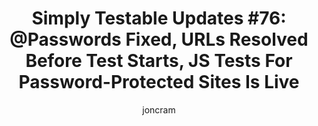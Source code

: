 ---
title: "Simply Testable Updates #76: @Passwords Fixed, URLs Resolved Before Test Starts, JS Tests For Password-Protected Sites Is Live"
author: joncram
newsletter_meta:
    issue_number: 76th
    url: https://us5.campaign-archive2.com/?u=ac75e33d993d2b502e333ddd0&amp;id=716e7fee24
    highlights:
        - You can now use a password starting with the @ character
        - URLs given for testing are now fully resolved before the test starts
        - JavaScript static analysis now available for password-protected sites
    closing_sentence: Expect the next newsletter in about a week from now on 12 February 2014
---
